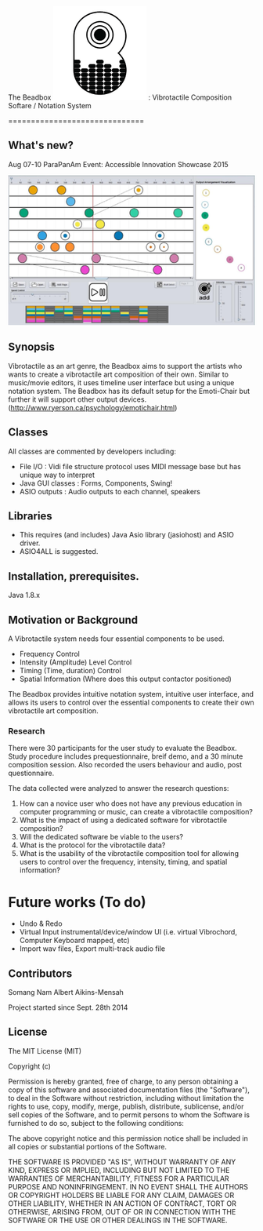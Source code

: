 The Beadbox ![alt text](https://github.com/somang/TheBeadbox/blob/master/TheBeadbox/resources/logo.png "Beadboxlogo") : Vibrotactile Composition Softare / Notation System

==============================
## What's new?
Aug 07-10 ParaPanAm Event: Accessible Innovation Showcase 2015

![alt text](https://github.com/somang/TheBeadbox/blob/master/TheBeadbox/resources/Screenshot.jpg "Screenshot")

## Synopsis
Vibrotactile as an art genre, the Beadbox aims to support the artists who wants to create a vibrotactile art composition of their own. Similar to music/movie editors, it uses timeline user interface but using a unique notation system. The Beadbox has its default setup for the Emoti-Chair but further it will support other output devices. (http://www.ryerson.ca/psychology/emotichair.html)

## Classes
All classes are commented by developers including:
- File I/O : Vidi file structure protocol uses MIDI message base but has unique way to interpret
- Java GUI classes : Forms, Components, Swing!
- ASIO outputs : Audio outputs to each channel, speakers

## Libraries
- This requires (and includes) Java Asio library (jasiohost) and ASIO driver.
- ASIO4ALL is suggested.

## Installation, prerequisites.
Java 1.8.x

## Motivation or Background
A Vibrotactile system needs four essential components to be used.
* Frequency Control
* Intensity (Amplitude) Level Control
* Timing (Time, duration) Control
* Spatial Information (Where does this output contactor positioned)

The Beadbox provides intuitive notation system, intuitive user interface, and allows its users to control over the essential components to create their own vibrotactile art composition.

### Research
There were 30 participants for the user study to evaluate the Beadbox.
Study procedure includes prequestionnaire, breif demo, and a 30 minute composition session.
Also recorded the users behaviour and audio, post questionnaire.

The data collected were analyzed to answer the research questions:
1. How can a novice user who does not have any previous education in computer programming or music, can create a vibrotactile composition?
2. What is the impact of using a dedicated software for vibrotactile composition?
3. Will the dedicated software be viable to the users?
4. What is the protocol for the vibrotactile data?
5. What is the usability of the vibrotactile composition tool for allowing users to control over the frequency, intensity, timing, and spatial information?



# Future works (To do)
- Undo & Redo 
- Virtual Input instrumental/device/window UI (i.e. virtual Vibrochord, Computer Keyboard mapped, etc)
- Import wav files, Export multi-track audio file

## Contributors
Somang Nam
Albert Aikins-Mensah 

Project started since Sept. 28th 2014



## License

The MIT License (MIT)

Copyright (c) <year> <copyright holders>

Permission is hereby granted, free of charge, to any person obtaining a copy
of this software and associated documentation files (the "Software"), to deal
in the Software without restriction, including without limitation the rights
to use, copy, modify, merge, publish, distribute, sublicense, and/or sell
copies of the Software, and to permit persons to whom the Software is
furnished to do so, subject to the following conditions:

The above copyright notice and this permission notice shall be included in
all copies or substantial portions of the Software.

THE SOFTWARE IS PROVIDED "AS IS", WITHOUT WARRANTY OF ANY KIND, EXPRESS OR
IMPLIED, INCLUDING BUT NOT LIMITED TO THE WARRANTIES OF MERCHANTABILITY,
FITNESS FOR A PARTICULAR PURPOSE AND NONINFRINGEMENT. IN NO EVENT SHALL THE
AUTHORS OR COPYRIGHT HOLDERS BE LIABLE FOR ANY CLAIM, DAMAGES OR OTHER
LIABILITY, WHETHER IN AN ACTION OF CONTRACT, TORT OR OTHERWISE, ARISING FROM,
OUT OF OR IN CONNECTION WITH THE SOFTWARE OR THE USE OR OTHER DEALINGS IN
THE SOFTWARE.

